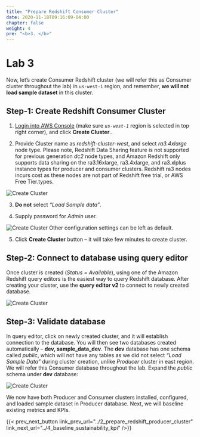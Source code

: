 ```yaml
---
title: "Prepare Redshift Consumer Cluster"
date: 2020-11-18T09:16:09-04:00
chapter: false
weight: 4
pre: "<b>3. </b>"
---
```


# Lab 3

Now, let’s create Consumer Redshift cluster (we will refer this as Consumer cluster throughout the lab) in `us-west-1` region, and remember, **we will not load sample dataset** in this cluster. 

## Step-1: Create Redshift Consumer Cluster

1. [Login into AWS Console](https://`us-west-1`.console.aws.amazon.com/redshiftv2/home?region=`us-west-1`#landing) (make sure _`us-west-1`_ region is selected in top right corner), and click **Create Cluster**..

2. Provide Cluster name as _redshift-cluster-west_, and select _ra3.4xlarge_ node type. Please note, Redshift Data Sharing feature is not supported for previous generation _dc2_ node types, and Amazon Redshift only supports data sharing on the ra3.16xlarge, ra3.4xlarge, and ra3.xlplus instance types for producer and consumer clusters. Redshift ra3 nodes incurs cost as these nodes are not part of Redshift free trial, or AWS Free Tier.types.

![Create Cluster](/Sustainability/300_optimize_data_pattern_using_redshift_data_sharing/lab-3/images/create_cluster.png?classes=lab_picture_small)

3. **Do not** select _“Load Sample data”_. 

4. Supply password for _Admin_ user. 

![Create Cluster](/Sustainability/300_optimize_data_pattern_using_redshift_data_sharing/lab-3/images/sample_data.png?classes=lab_picture_small)
Other configuration settings can be left as default.

5. Click **Create Cluster** button – it will take few minutes to create cluster.

## Step-2: Connect to database using query editor

Once cluster is created (_Status = Available_), using one of the Amazon Redshift query editors is the easiest way to query Redshift database. After creating your cluster, use the **query editor v2** to connect to newly created database.

![Create Cluster](/Sustainability/300_optimize_data_pattern_using_redshift_data_sharing/lab-3/images/query_editor.png?classes=lab_picture_small)

## Step-3: Validate database
In query editor, click on newly created cluster, and it will establish connection to the database. You will then see two databases created automatically – **dev, sample_data_dev**. The **dev** database has one schema called _public_, which will not have any tables as we did not select _“Load Sample Data”_ during cluster creation, unlike _Producer_ cluster in east region. We will refer this Consumer database throughout the lab. Expand the _public_ schema under **dev** database:

![Create Cluster](/Sustainability/300_optimize_data_pattern_using_redshift_data_sharing/lab-3/images/query_editor-2.png?classes=lab_picture_small)

We now have both Producer and Consumer clusters installed, configured, and loaded sample dataset in Producer database. Next, we will baseline existing metrics and KPIs.

{{< prev_next_button link_prev_url="../2_prepare_redshift_producer_cluster" link_next_url="../4_baseline_sustainability_kpi" />}}
